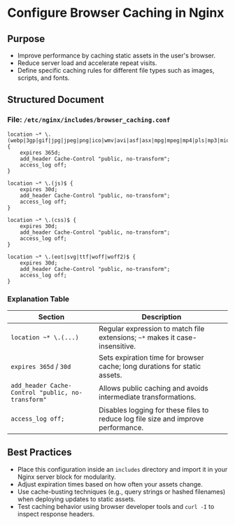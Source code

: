 # **Configure Browser Caching in Nginx**

## **Purpose**

* Improve performance by caching static assets in the user's browser.
* Reduce server load and accelerate repeat visits.
* Define specific caching rules for different file types such as images, scripts, and fonts.

## **Structured Document**

### **File: `/etc/nginx/includes/browser_caching.conf`**

```nginx
location ~* \.(webp|3gp|gif|jpg|jpeg|png|ico|wmv|avi|asf|asx|mpg|mpeg|mp4|pls|mp3|mid|wav|swf|flv|exe|zip|tar|rar|gz|tgz|bz2|uha|7z|doc|docx|xls|xlsx|pdf|iso)$ {
    expires 365d;
    add_header Cache-Control "public, no-transform";
    access_log off;
}

location ~* \.(js)$ {
    expires 30d;
    add_header Cache-Control "public, no-transform";
    access_log off;
}

location ~* \.(css)$ {
    expires 30d;
    add_header Cache-Control "public, no-transform";
    access_log off;
}

location ~* \.(eot|svg|ttf|woff|woff2)$ {
    expires 30d;
    add_header Cache-Control "public, no-transform";
    access_log off;
}
```

### **Explanation Table**

| Section                                           | Description                                                                       |
| ------------------------------------------------- | --------------------------------------------------------------------------------- |
| `location ~* \.(...)`                             | Regular expression to match file extensions; `~*` makes it case-insensitive.      |
| `expires 365d` / `30d`                            | Sets expiration time for browser cache; long durations for static assets.         |
| `add_header Cache-Control "public, no-transform"` | Allows public caching and avoids intermediate transformations.                    |
| `access_log off;`                                 | Disables logging for these files to reduce log file size and improve performance. |

## **Best Practices**

* Place this configuration inside an `includes` directory and import it in your Nginx server block for modularity.
* Adjust expiration times based on how often your assets change.
* Use cache-busting techniques (e.g., query strings or hashed filenames) when deploying updates to static assets.
* Test caching behavior using browser developer tools and `curl -I` to inspect response headers.
